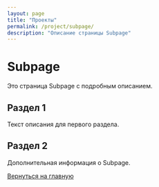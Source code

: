 ```yaml
---
layout: page
title: "Проекты"
permalink: /project/subpage/
description: "Описание страницы Subpage"
---
```


# Subpage

Это страница Subpage с подробным описанием.

## Раздел 1
Текст описания для первого раздела.

## Раздел 2
Дополнительная информация о Subpage.

[Вернуться на главную](/)
